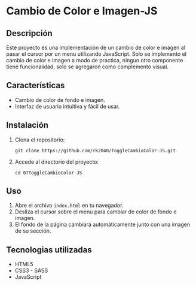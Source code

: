 #  Cambio de Color e Imagen-JS

## Descripción

Este proyecto es una implementación de un cambio de color e imagen al pasar el cursor por un menu utilizando JavaScript. Solo se implemento el cambio de color e imagen a modo de practica, ningun otro componente tiene funcionalidad, solo se agregaron como complemento visual.

## Características

- Cambio de color de fondo e imagen.
- Interfaz de usuario intuitiva y fácil de usar.

## Instalación

1. Clona el repositorio: 

   ```shell
   git clone https://github.com/rk2040/ToggleCambioColor-JS.git

2. Accede al directorio del proyecto: 

   ```shell
   cd 07ToggleCambioColor-JS

## Uso
1. Abre el archivo `index.html` en tu navegador.
2. Desliza el cursor sobre el menu para cambiar de color de fondo e imagen.
3. El fondo de la página cambiará automáticamente junto con una imagen de su sección.

## Tecnologias utilizadas

* HTML5
* CSS3 - SASS
* JavaScript
